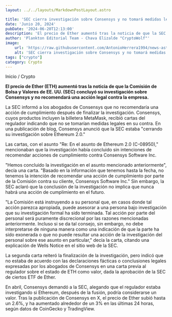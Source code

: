 ```yaml
---
layout: ../../layouts/MarkdownPostLayout.astro

title: 'SEC cierra investigación sobre Consensys y no tomará medidas legales sobre Ethereum'
date: 'Junio 20, 2024'
pubDate: '2024-06-20T12:13:00'
description: 'El precio de Ether aumentó tras la noticia de que la SEC concluyó su investigación sobre Consensys y no recomendará una acción legal contra la empresa.'
author: 'Plankton Editorial Team - Chava Elizalde "CryptoWolf"'
image:
    url: 'https://raw.githubusercontent.com/AntonioHerrera1994/news-astro/master/src/assets/crypto/crypto189.webp'
    alt: 'SEC cierra investigación sobre Consensys y no tomará medidas legales sobre Ethereum'
tags: ["crypto"]
category: Crypto
---
```



<span><a href="/" style="text-decoration:none;color:#0F1416">Inicio</a> / <a href="/crypto" style="text-decoration:none;color:#0F1416">Crypto</a></span>

<p style="font-weight: bold;">El precio de Ether (ETH) aumentó tras la noticia de que la Comisión de Bolsa y Valores de EE. UU. (SEC) concluyó su investigación sobre Consensys y no recomendará una acción legal contra la empresa.</p>

La SEC informó a los abogados de Consensys que no recomendaría una acción de cumplimiento después de finalizar la investigación. Consensys, cuyos productos incluyen la billetera MetaMask, recibió cartas del regulador indicando que no se tomarían medidas legales en su contra. En una publicación de blog, Consensys anunció que la SEC estaba "cerrando su investigación sobre Ethereum 2.0."

Las cartas, con el asunto "Re: En el asunto de Ethereum 2.0 (C-08950)," mencionaban que la investigación había concluido sin intenciones de recomendar acciones de cumplimiento contra Consensys Software Inc. 

"Hemos concluido la investigación en el asunto mencionado anteriormente", decía una carta. "Basado en la información que tenemos hasta la fecha, no tenemos la intención de recomendar una acción de cumplimiento por parte de la Comisión contra su cliente, Consensys Software Inc."
Sin embargo, la SEC aclaró que la conclusión de la investigación no implica que nunca habrá una acción de cumplimiento en el futuro.

"La Comisión está instruyendo a su personal que, en casos donde tal acción parezca apropiada, puede asesorar a una persona bajo investigación que su investigación formal ha sido terminada. Tal acción por parte del personal será puramente discrecional por las razones mencionadas anteriormente. Incluso si se da tal consejo, sin embargo, no debe interpretarse de ninguna manera como una indicación de que la parte ha sido exonerada o que no puede resultar una acción de la investigación del personal sobre ese asunto en particular," decía la carta, citando una explicación de Wells Notice en el sitio web de la SEC.

La segunda carta reiteró la finalización de la investigación, pero indicó que no estaba de acuerdo con las declaraciones fácticas o conclusiones legales expresadas por los abogados de Consensys en una carta previa al regulador sobre el estado de ETH como valor, dada la aprobación de la SEC de ciertos ETF de Ether.

En abril, Consensys demandó a la SEC, alegando que el regulador estaba investigando si Ethereum, después de la fusión, podría considerarse un valor. Tras la publicación de Consensys en X, el precio de Ether subió hasta un 2.6%, y ha aumentado alrededor de un 3% en las últimas 24 horas, según datos de CoinGecko y TradingView.